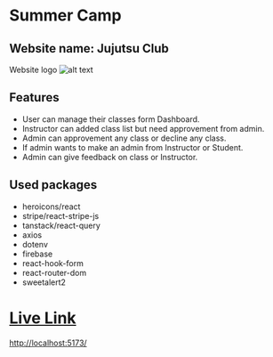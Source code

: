 # Summer Camp
## Website name: Jujutsu Club

Website logo
![alt text](https://i.ibb.co/WsxgjnB/logo.png?raw=true)

## Features
 - User can manage their classes form Dashboard.
 - Instructor can added class list but need approvement from admin.
 - Admin can approvement any class or decline any class.
 - If admin wants to make an admin from Instructor or Student.
 - Admin can give feedback on class or Instructor. 

## Used packages
- heroicons/react
- stripe/react-stripe-js
- tanstack/react-query
- axios
- dotenv
- firebase
- react-hook-form
- react-router-dom
- sweetalert2

# [Live Link](http://localhost:5173/)
[http://localhost:5173/](http://localhost:5173/)